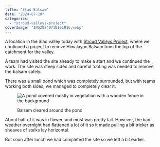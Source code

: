 ```yaml
---
title: "Slad Balsam"
date: "2024-07-10"
categories: 
  - "stroud-valleys-project"
coverImage: "IMG20240710101916.webp"
---
```


A location in the Slad valley today with [Stroud Valleys Project](https://www.stroudvalleysproject.org/), where we continued a project to remove Himalayan Balsam from the top of the catchment for the valley.

A team had visited the site already to make a start and we continued the work. The site was steep sided and careful footing was needed to remove the balsam safely.

There was a small pond which was completely surrounded, but with teams working both sides, we managed to completely clear it.

<figure>

![A pond covered mostly in vegetation with a wooden fence in the background](images/IMG20240710132250-1024x576.webp)

<figcaption>

Balsam cleared around the pond

</figcaption>

</figure>

About half of it was in flower, and most was pretty tall. However, the bad weather overnight had flattened a lot of it so it made pulling a bit tricker as sheaves of stalks lay horizontal.

But soon after lunch we had completed the site so we left a bit earlier.
